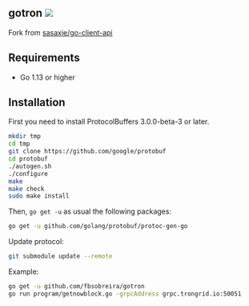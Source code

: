## gotron ![](https://img.shields.io/badge/progress-80%25-yellow.svg)


Fork from [sasaxie/go-client-api](https://github.com/sasaxie/go-client-api)


## Requirements

- Go 1.13 or higher

## Installation

First you need to install ProtocolBuffers 3.0.0-beta-3 or later.

```sh
mkdir tmp
cd tmp
git clone https://github.com/google/protobuf
cd protobuf
./autogen.sh
./configure
make
make check
sudo make install
```

Then, `go get -u` as usual the following packages:

```sh
go get -u github.com/golang/protobuf/protoc-gen-go
```

Update protocol:

```sh
git submodule update --remote
```

Example:

```sh
go get -u github.com/fbsobreira/gotron
go run program/getnowblock.go -grpcAddress grpc.trongrid.io:50051
```
